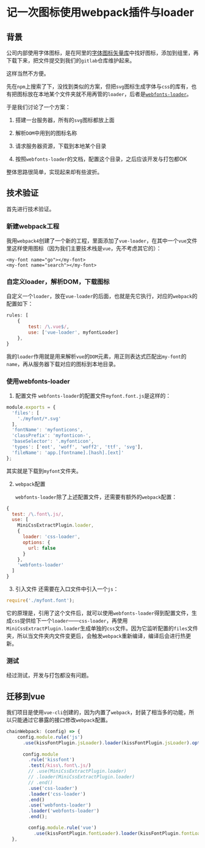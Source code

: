 # 记一次图标使用webpack插件与loader

## 背景

公司内部使用字体图标，是在阿里的[字体图标矢量库](https://www.iconfont.cn/)中找好图标，添加到组里，再下载下来，把文件提交到我们的`gitlab`仓库维护起来。

这样当然不方便。

先在`npm`上搜索了下，没找到类似的方案，但把`svg`图标生成字体与`css`的库有，也有把图标放在本地某个文件夹就不用再管的`loader`，后者是[`webfonts-loader`](https://www.npmjs.com/package/webfonts-loader)。

于是我们讨论了一个方案：

1. 搭建一台服务器，所有的`svg`图标都放上面

2. 解析`DOM`中用到的图标名称

3. 请求服务器资源，下载到本地某个目录

4. 按照`webfonts-loader`的文档，配置这个目录，之后应该开发与打包都OK

整体思路很简单，实现起来却有些波折。

## 技术验证

首先进行技术验证。


### 新建webpack工程
我用`webpack4`创建了一个新的工程，里面添加了`vue-loader`，在其中一个`vue`文件里这样使用图标（因为我们主要技术栈是`vue`，先不考虑其它的）：

```
<my-font name="go"></my-font>
<my-font name="search"></my-font>
```

### 自定义loader，解析DOM，下载图标
自定义一个`loader`，放在`vue-loader`的后面，也就是先它执行，对应的`webpack`的配置如下：

```javascript
rules: [
    {
        test: /\.vue$/,
        use: ['vue-loader', myfontLoader]
    },
}
```
我的`loader`作用就是用来解析`vue`的`DOM`元素，用正则表达式匹配出`my-font`的`name`，再从服务器下载对应的图标到本地目录。

### 使用webfonts-loader

1. 配置文件
`webfonts-loader`的配置文件`myfont.font.js`是这样的：
``` js
module.exports = {
  'files': [
    './myfont/*.svg'
  ],
  'fontName': 'myfonticons',
  'classPrefix': 'myfonticon-',
  'baseSelector': '.myfonticon',
  'types': ['eot', 'woff', 'woff2', 'ttf', 'svg'],
  'fileName': 'app.[fontname].[hash].[ext]'
};
```

其实就是下载到`myfont`文件夹。

2. `webpack`配置

    `webfonts-loader`除了上述配置文件，还需要有额外的`webpack`配置：
``` js
{
  test: /\.font\.js/,
  use: [
    MiniCssExtractPlugin.loader,
    {
      loader: 'css-loader',
      options: {
        url: false
      }
    },
    'webfonts-loader'
  ]
}
```

3. 引入文件
还需要在入口文件中引入一个`js`：

```javascript
require('./myfont.font');
```

它的原理是，引用了这个文件后，就可以使用`webfonts-loader`得到配置文件，生成`css`提供给下一个`loader`——`css-loader`，再使用`MiniCssExtractPlugin.loader`生成单独的`css`文件。因为它监听配置的`files`文件夹，所以当文件夹内文件变更后，会触发`webpack`重新编译，编译后会进行热更新。

### 测试
经过测试，开发与打包都没有问题。

## 迁移到vue
我们项目是使用`vue-cli`创建的，因为内置了`webpack`，封装了相当多的功能，所以只能通过它暴露的接口修改`webpack`配置。

``` js
chainWebpack: (config) => {
    config.module.rule('js')
      .use(kissFontPlugin.jsLoader).loader(kissFontPlugin.jsLoader).options({ isAutoJnjectComponent: true }).end();
   
      config.module
        .rule('kissfont')
        .test(/kiss\.font\.js/)
        // .use(MiniCssExtractPlugin.loader)
        // .loader(MiniCssExtractPlugin.loader)
        // .end()
        .use('css-loader')
        .loader('css-loader')
        .end()
        .use('webfonts-loader')
        .loader('webfonts-loader')
        .end();

        config.module.rule('vue')
          .use(kissFontPlugin.fontLoader).loader(kissFontPlugin.fontLoader).end();
  },
```